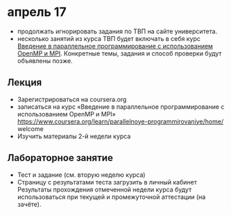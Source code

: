 # апрель 17

- продолжать игнорировать задания по ТВП на сайте университета.
- несколько занятий из курса ТВП будет включать в себя курс [Введение в параллельное программирование с использованием OpenMP и MPI](https://ru.coursera.org/learn/parallelnoye-programmirovaniye#syllabus). Конкретные темы, задания и способ проверки будут объявлены позже.


##  Лекция
- Зарегистрироваться на coursera.org
- записаться на курс «Введение в параллельное программирование с использованием
OpenMP и MPI» https://www.coursera.org/learn/parallelnoye-programmirovaniye/home/
welcome
- Изучить материалы 2-й недели курса

## Лабораторное занятие
- Тест и задание (см. вторую неделю курса)
- Страницу с результатами теста загрузить в личный кабинет
Результаты прохождения отмеченной недели курса будут использоваться при текущей и
промежуточной аттестации (на зачёте).
